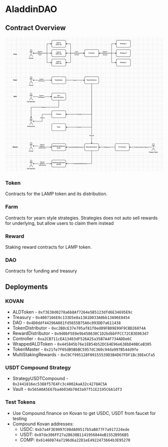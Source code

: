 # AladdinDAO

## Contract Overview

![Overview](/diagram.png)

### Token
Contracts for the LAMP token and its distribution.

### Farm
Contracts for yearn style strategies. Strategies does not auto sell rewards for underlying, but allow users to claim them instead

### Reward
Staking reward contracts for LAMP token.

### DAO
Contracts for funding and treasury

## Deployments

### KOVAN
 - ALDToken - `0xf3E38d0278a6b8Af7264e5B5123dfd6E34695E9c`
 - Treasury - `0x4007166E0c133D5e8a13A1D033A0bb13A96E8454`
 - DAO - `0x4D8ddf44296A881fd5655B75A6c093DD7a611438`
 - TokenDistributor - `0xc2B0cE37e705af81f0ed09FB09E99F9CBD268f4A`
 - RewardDistributor - `0x9d0bF5E0e9b458630C1D2bdbbFFCC72CB3E063d7`
 - Controller - `0xa2CB711cEA13403dF526A25a35B7A4F734ADDe6C`
 - WrappedALDToken - `0x445845b76e1EB54b52DC64E96e638bD40BCeB305`
 - TokenMaster - `0x21fe7F05dB5BbBC5957dC360c94da997B544d9fe`
 - MultiStakingRewards - `0xC0Cf995128F09155539D3B4D67FDF1Bc38EeCFa5`

### USDT Compound Strategy
- StrategyUSDTCompound - `0x2441816ec5388f57E4Fc3c4002AaA32c4278AC5A`
- Vault - `0x565A0A5E67ba4603Ab70d3a97f51E2195C6A1df3`

### Test Tokens
- Use Compound.finance on Kovan to get USDC, USDT from faucet for testing
- Compound Kovan addresses:
  - USDC: `0xb7a4F3E9097C08dA09517b5aB877F7a917224ede`
  - USDT: `0x07de306FF27a2B630B1141956844eB1552B956B5`
  - COMP: `0x61460874a7196d6a22D1eE4922473664b3E95270`
